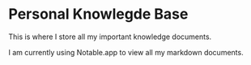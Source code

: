 # Personal Knowlegde Base

This is where I store all my important knowledge documents.

I am currently using Notable.app to view all my markdown documents.
